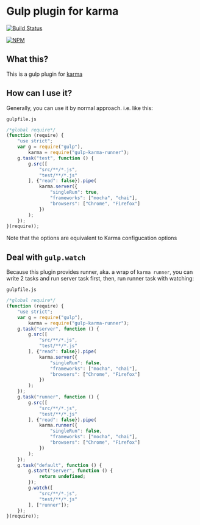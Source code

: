 # Gulp plugin for karma

[![Build Status](https://travis-ci.org/Forumouth/gulp-karma-runner.svg?branch=master)](https://travis-ci.org/Forumouth/gulp-karma-runner)

[![NPM](https://nodei.co/npm/gulp-karma-runner.png?downloads=true&downloadRank=true&stars=true)](https://nodei.co/npm/gulp-karma-runner/)

## What this?
This is a gulp plugin for [karma](http://karma-runner.github.io/)

## How can I use it?
Generally, you can use it by normal approach. i.e. like this:

`gulpfile.js`
```javascript
/*global require*/
(function (require) {
    "use strict";
    var g = require("gulp"),
        karma = require("gulp-karma-runner");
    g.task("test", function () {
        g.src([
            "src/**/*.js",
            "test/**/*.js"
        ], {"read": false}).pipe(
            karma.server({
                "singleRun": true,
                "frameworks": ["mocha", "chai"],
                "browsers": ["Chrome", "Firefox"]
            })
        );
    });
}(require));
```
Note that the options are equivalent to Karma configucation options

## Deal with `gulp.watch`
Because this plugin provides runner, aka. a wrap of `karma runner`,
you can write 2 tasks and run server task first, then, run runner task with
watching:

`gulpfile.js`
```javascript
/*global require*/
(function (require) {
    "use strict";
    var g = require("gulp"),
        karma = require("gulp-karma-runner");
    g.task("server", function () {
        g.src([
            "src/**/*.js",
            "test/**/*.js"
        ], {"read": false}).pipe(
            karma.server({
                "singleRun": false,
                "frameworks": ["mocha", "chai"],
                "browsers": ["Chrome", "Firefox"]
            })
        );
    });
    g.task("runner", function () {
        g.src([
            "src/**/*.js",
            "test/**/*.js"
        ], {"read": false}).pipe(
            karma.runner({
                "singleRun": false,
                "frameworks": ["mocha", "chai"],
                "browsers": ["Chrome", "Firefox"]
            })
        );
    });
    g.task("default", function () {
        g.start("server", function () {
            return undefined;
        });
        g.watch([
            "src/**/*.js",
            "test/**/*.js"
        ], ["runner"]);
    });
}(require));
```
